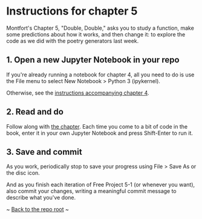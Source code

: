 # Instructions for chapter 5

Montfort's Chapter 5, "Double, Double," asks you to study a function, make some predictions about how it works, and then change it: to explore the code as we did with the poetry generators last week.

## 1. Open a new Jupyter Notebook in your repo

If you're already running a notebook for chapter 4, all you need to do is use the File menu to select New Notebook > Python 3 (ipykernel).

Otherwise, see the [instructions accompanying chapter 4](README-ch4.md#1-open-a-new-jupyter-notebook-in-your-repo).


## 2. Read and do

<div class="alert alert-success">
Follow along with <a class="alert-link" href="https://mitpress.ublish.com/ebook/epah2e-preview/12629/53">the chapter</a>. Each time you come to a bit of code in the book, enter it in your own Jupyter Notebook and press Shift-Enter to run it.</div>


## 3. Save and commit

As you work, periodically stop to save your progress using File > Save As or the disc icon.

And as you finish each iteration of Free Project 5-1 (or whenever you want), also commit your changes, writing a meaningful commit message to describe what you've done.



~ [Back to the repo root](..) ~
